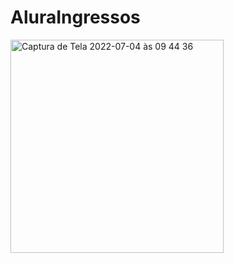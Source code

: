 # AluraIngressos

<img width="341" alt="Captura de Tela 2022-07-04 às 09 44 36" src="https://user-images.githubusercontent.com/101876344/177164476-f9b7da5c-19e8-43c8-bb45-da7d643bf0b0.png">
